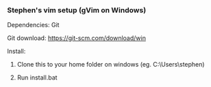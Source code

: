 ### Stephen's vim setup (gVim on Windows)

Dependencies: Git

Git download: https://git-scm.com/download/win

Install:

1. Clone this to your home folder on windows (eg. C:\Users\stephen)

2. Run install.bat
